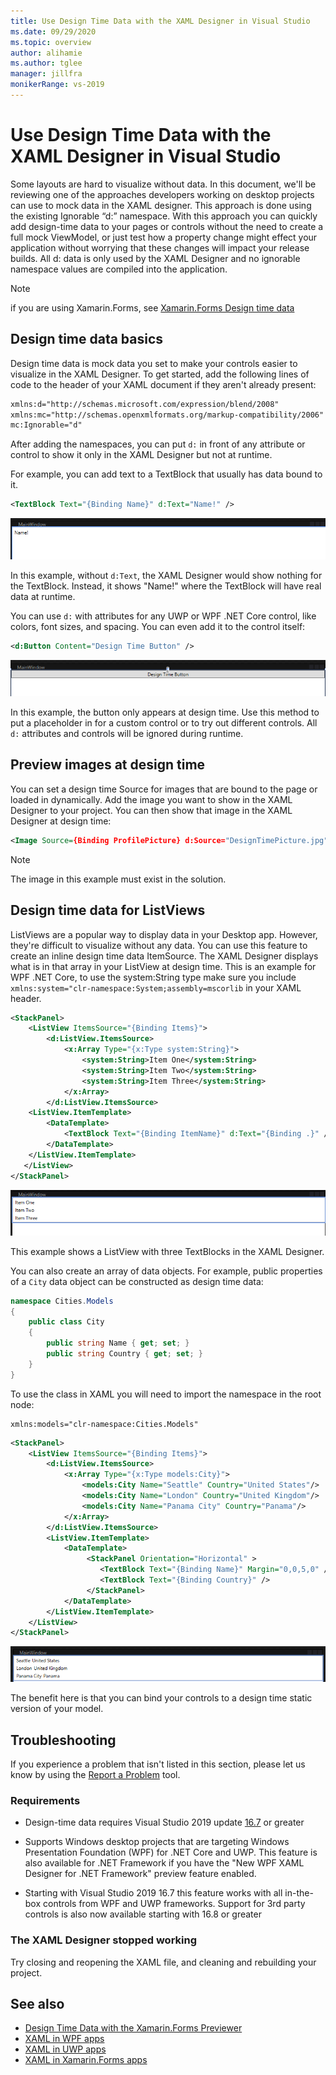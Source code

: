 ```yaml
---
title: Use Design Time Data with the XAML Designer in Visual Studio
ms.date: 09/29/2020
ms.topic: overview
author: alihamie
ms.author: tglee
manager: jillfra
monikerRange: vs-2019
---
```


# Use Design Time Data with the XAML Designer in Visual Studio

Some layouts are hard to visualize without data. In this document, we'll be reviewing one of the approaches developers working on desktop projects can use to mock data in the XAML designer. This approach is done using the existing Ignorable “d:” namespace. With this approach you can quickly add design-time data to your pages or controls without the need to create a full mock ViewModel, or just test how a property change might effect your application without worrying that these changes will impact your release builds. All d: data is only used by the XAML Designer and no ignorable namespace values are compiled into the application.

> [!NOTE]
> if you are using Xamarin.Forms, see [Xamarin.Forms Design time data](/xamarin/xamarin-forms/xaml/xaml-previewer/design-time-data)

## Design time data basics

Design time data is mock data you set to make your controls easier to visualize in the XAML Designer. To get started, add the following lines of code to the header of your XAML document if they aren't already present:

```xml 
xmlns:d="http://schemas.microsoft.com/expression/blend/2008"
xmlns:mc="http://schemas.openxmlformats.org/markup-compatibility/2006"
mc:Ignorable="d"
```

After adding the namespaces, you can put `d:` in front of any attribute or control to show it only in the XAML Designer but not at runtime.

For example, you can add text to a TextBlock that usually has data bound to it.

```xml
<TextBlock Text="{Binding Name}" d:Text="Name!" />
```

[![Design time data with text in a TextBlock](media\xaml-designtime-TextBlock.png "Design time data with text a Label")](media\xaml-designtime-TextBlock.png#lightbox)

In this example, without `d:Text`, the XAML Designer would show nothing for the TextBlock. Instead, it shows "Name!" where the TextBlock will have real data at runtime.

You can use `d:` with attributes for any UWP or WPF .NET Core control, like colors, font sizes, and spacing. You can even add it to the control itself:

```xml
<d:Button Content="Design Time Button" />
```

[![Design time data with a Button control](media\xaml-designtime-Button.png "Design time data with a Button control")](media\xaml-designtime-Button.png#lightbox)

In this example, the button only appears at design time. Use this method to put a placeholder in for a custom control or to try out different controls. All `d:` attributes and controls will be ignored during runtime.

## Preview images at design time

You can set a design time Source for images that are bound to the page or loaded in dynamically. Add the image you want to show in the XAML Designer to your project. You can then show that image in the XAML Designer at design time:

```xml
<Image Source={Binding ProfilePicture} d:Source="DesignTimePicture.jpg" />
```

> [!NOTE]
> The image in this example must exist in the solution.

## Design time data for ListViews

ListViews are a popular way to display data in your Desktop app. However, they're difficult to visualize without any data. You can use this feature to create an inline design time data ItemSource. The XAML Designer displays what is in that array in your ListView at design time. This is an example for WPF .NET Core, to use the system:String type make sure you include 
`xmlns:system="clr-namespace:System;assembly=mscorlib` in your XAML header.

```xml
<StackPanel>
    <ListView ItemsSource="{Binding Items}">
        <d:ListView.ItemsSource>
            <x:Array Type="{x:Type system:String}">
                <system:String>Item One</system:String>
                <system:String>Item Two</system:String>
                <system:String>Item Three</system:String>
            </x:Array>
        </d:ListView.ItemsSource>
    <ListView.ItemTemplate>
        <DataTemplate>
            <TextBlock Text="{Binding ItemName}" d:Text="{Binding .}" />
        </DataTemplate>
    </ListView.ItemTemplate>
   </ListView>
</StackPanel>
```

[![Design time data with a ListView](media\xaml-designtime-ListViewStrings.png "Design time data with a ListView")](media\xaml-designtime-ListViewStrings.png#lightbox)

This example shows a ListView with three TextBlocks in the XAML Designer.

You can also create an array of data objects. For example, public properties of a `City` data object can be constructed as design time data:

```csharp
namespace Cities.Models
{
    public class City
    {
        public string Name { get; set; }
        public string Country { get; set; }
    }
}
```

To use the class in XAML you will need to import the namespace in the root node:

```xaml
xmlns:models="clr-namespace:Cities.Models"
```

```xml
<StackPanel>
    <ListView ItemsSource="{Binding Items}">
        <d:ListView.ItemsSource>
            <x:Array Type="{x:Type models:City}">
                <models:City Name="Seattle" Country="United States"/>
                <models:City Name="London" Country="United Kingdom"/>
                <models:City Name="Panama City" Country="Panama"/>
            </x:Array>
        </d:ListView.ItemsSource>
        <ListView.ItemTemplate>
            <DataTemplate>
                 <StackPanel Orientation="Horizontal" >
                    <TextBlock Text="{Binding Name}" Margin="0,0,5,0" />
                    <TextBlock Text="{Binding Country}" />
                 </StackPanel>
            </DataTemplate>
        </ListView.ItemTemplate>
    </ListView>
</StackPanel>
```

[![Actual model in Design time data with a ListView](media\xaml-designtime-ListViewModels.png "Actual model Design time data with a ListView")](media\xaml-designtime-ListViewModels.png#lightbox)

The benefit here is that you can bind your controls to a design time static version of your model.

## Troubleshooting

If you experience a problem that isn't listed in this section, please let us know by using the [Report a Problem](../ide/how-to-report-a-problem-with-visual-studio.md) tool.

### Requirements

- Design-time data requires Visual Studio 2019 update  [16.7](/visualstudio/releases/2019/release-notes) or greater

- Supports Windows desktop projects that are targeting Windows Presentation Foundation (WPF) for .NET Core and UWP. This feature is also available for .NET Framework if you have the "New WPF XAML Designer for .NET Framework" preview feature enabled.

- Starting with Visual Studio 2019 16.7 this feature works with all in-the-box controls from WPF and UWP frameworks. Support for 3rd party controls is also now available starting with 16.8 or greater

### The XAML Designer stopped working

Try closing and reopening the XAML file, and cleaning and rebuilding your project.

## See also

- [Design Time Data with the Xamarin.Forms Previewer](/xamarin/xamarin-forms/xaml/xaml-Designer/design-time-data/)
- [XAML in WPF apps](/dotnet/framework/wpf/advanced/xaml-in-wpf)
- [XAML in UWP apps](/windows/uwp/xaml-platform/xaml-overview)
- [XAML in Xamarin.Forms apps](/xamarin/xamarin-forms/xaml/)